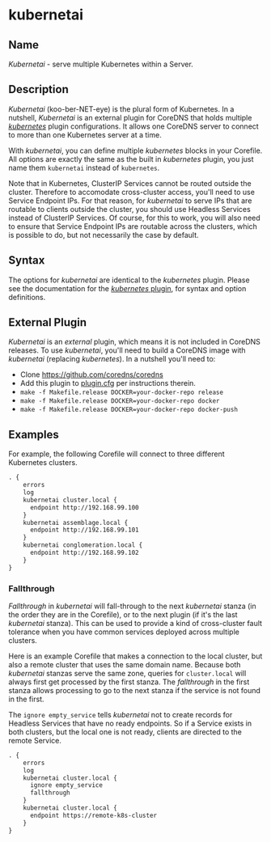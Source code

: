 # kubernetai

## Name

*Kubernetai* - serve multiple Kubernetes within a Server.

## Description

*Kubernetai* (koo-ber-NET-eye) is the plural form of Kubernetes.
In a nutshell, *Kubernetai* is an external plugin for CoreDNS that holds multiple
[*kubernetes*](https://github.com/coredns/coredns/tree/master/plugin/kubernetes) plugin
configurations.  It allows one CoreDNS server to connect to more than one Kubernetes server at a time.

With *kubernetai*, you can define multiple *kubernetes* blocks in your Corefile. All options are
exactly the same as the built in *kubernetes* plugin, you just name them `kubernetai` instead of
`kubernetes`.

Note that in Kubernetes, ClusterIP Services cannot be routed outside the cluster.  Therefore to accomodate cross-cluster access, you'll need to use Service Endpoint IPs.  For that reason, for *kubernetai* to serve IPs that are routable to clients outside the cluster, you should use Headless Services instead of ClusterIP Services.  Of course, for this to work, you will also need to ensure that Service Endpoint IPs are routable across the clusters, which is possible to do, but not necessarily the case by default.

## Syntax

The options for *kubernetai* are identical to the *kubernetes* plugin.  Please see the documentation for the [*kubernetes* plugin](https://github.com/coredns/coredns/blob/master/plugin/kubernetes/README.md), for syntax and option definitions.

## External Plugin

*Kubernetai* is an *external* plugin, which means it is not included in CoreDNS releases.  To use *kubernetai*, you'll need to build a CoreDNS image with *kubernetai* (replacing *kubernetes*). In a nutshell you'll need to:
* Clone https://github.com/coredns/coredns
* Add this plugin to [plugin.cfg](https://github.com/coredns/coredns/blob/master/plugin.cfg) per instructions therein.
* `make -f Makefile.release DOCKER=your-docker-repo release`
* `make -f Makefile.release DOCKER=your-docker-repo docker`
* `make -f Makefile.release DOCKER=your-docker-repo docker-push`

## Examples

For example, the following Corefile will connect to three different Kubernetes clusters.

~~~ txt
. {
    errors
    log
    kubernetai cluster.local {
      endpoint http://192.168.99.100
    }
    kubernetai assemblage.local {
      endpoint http://192.168.99.101
    }
    kubernetai conglomeration.local {
      endpoint http://192.168.99.102
    }
}
~~~

### Fallthrough

*Fallthrough* in *kubernetai* will fall-through to the next *kubernetai* stanza (in the order they are in the Corefile),
or to the next plugin (if it's the last *kubernetai* stanza).  This can be used to provide a kind of cross-cluster fault tolerance when you have common services deployed across multiple clusters.

Here is an example Corefile that makes a connection to the local cluster, but also a remote cluster that uses the same domain name. Because both *kubernetai* stanzas serve the same zone, queries for `cluster.local`
will always first get processed by the first stanza. The *fallthrough* in the first stanza allows processing to go to the next stanza if the service is not found in the first.

The `ignore empty_service` tells *kubernetai* not to create records for Headless Services that have no ready endpoints.  So if a Service exists in both clusters, but the local one is not ready, clients are directed to the remote Service.

~~~ txt
. {
    errors
    log
    kubernetai cluster.local {
      ignore empty_service
      fallthrough
    }
    kubernetai cluster.local {
      endpoint https://remote-k8s-cluster
    }
}
~~~
